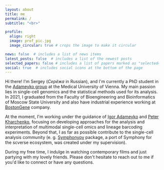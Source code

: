 ```yaml
---
layout: about
title: me
permalink: /
subtitle: "<br>"

profile:
  align: right
  image: prof_pic.jpg
  image_circular: true # crops the image to make it circular

news: false  # includes a list of news items
latest_posts: false  # includes a list of the newest posts
selected_papers: false # includes a list of papers marked as "selected={true}"
social: true  # includes social icons at the bottom of the page
---
```


Hi there! I'm Sergey (*Серёжа* in Russian), and I'm currently a PhD student in the [Adameyko group](https://adameykolab.eu) at the Medical University of Vienna. My main passion lies in single-cell genomics and the statistical methods used for its analysis. In 2021, I graduated from the Faculty of Bioengineering and Bioinformatics of Moscow State University and also have industrial experience working at [BostonGene](https://bostongene.com) company.

At the moment, I'm working under the guidance of [Igor Adameyko](https://www.meduniwien.ac.at/hp/phd-neuroscience/research-laboratories/igor-adameyko/) and [Peter Kharchenko](https://altoslabs.com/team/principal-investigators-san-diego/peter-kharchenko/), focusing on developing approaches for the analysis and interpretation of multimodal single-cell omics and lineage barcoding experiments. Beyond that, I as far as possible contribute to the single-cell analysis community (e. g. [Symphonypy](https://github.com/potulabe/symphonypy) package, a port of Symphony for the scverse ecosystem, was created under my supervision).

During my free time, I indulge in watching contemporary films and just partying with my lovely friends. Please don't hesitate to reach out to me if you'd like to connect or have any questions.

<br>

